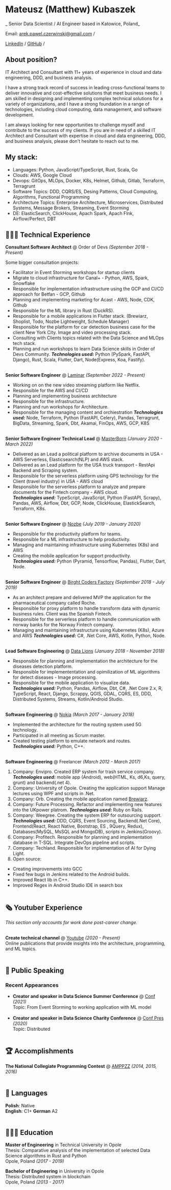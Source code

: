 # Mateusz (Matthew) Kubaszek

_ Senior Data Scientist / AI Engineer based in Katowice, Poland_ <br>

Email: arek.pawel.czerwinski@gmail.com  / 

[LinkedIn](https://www.linkedin.com/in/arkadiusz-czerwinski/) / 
[GitHub](https://github.com/arkadiusz-czerwinski) / 

## About position?

IT Architect and Consultant with 11+ years of experience in cloud and data engineering, DDD, and business analysis.

I have a strong track record of success in leading cross-functional teams to deliver innovative and cost-effective solutions that meet business needs. I am skilled in designing and implementing complex technical solutions for a variety of organizations, and I have a strong foundation in a range of technologies, including cloud computing, data management, and software development.

I am always looking for new opportunities to challenge myself and contribute to the success of my clients. If you are in need of a skilled IT Architect and Consultant with expertise in cloud and data engineering, DDD, and business analysis, please don't hesitate to reach out to me.


## My stack:
 - Languages: Python, JavaScript/TypeScript, Rust, Scala, Go
 - Clouds: AWS, Google Cloud
 - Devops: GitOps, MLOps, Docker, K8s, Helmet, Github, Gitlab, Terraform, Terragrunt
 - Software Topics: DDD, CQRS/ES, Desing Patterns, Cloud Computing, Algorithms, Functional Programming
 - Architecture Topics: Enterprise Architecture, Microservices, Distributed Systems, Message Brokers, Streaming, Event Storming
 - DE: ElasticSearch, ClickHouse, Apach Spark, Apach Flnk, Airflow/Perfect, DBT

## 👩🏼‍💻 Technical Experience

**Consultant Software Architect** @ Order of Devs _(September 2018 - Present)_ <br>

  Some bigger consultation projects:

 - Facilitator in Event Storming workshops for startup clients
 - Migrate to cloud infrastructure for Canal+ - Python, AWS, Spark, Snowflake
 - Responsible for implementation infrastructure using the GCP and CI/CD approach for Betfan - GCP, Github
 - Planning and implementing marketing for Acast - AWS, Node, CDK, Github
 - Responsible for the ML library in Rust (DuckRS).
 - Responsible for a mobile applications in Flutter stack. (Brewiarz, Shoplist, Todo, Nozbe Lightweight, Schedule Manager)
 - Responsible for the platform for car detection business case for the client New York City. Image and video processing stack.
 - Consulting with Clients topics related with the Data Science and MLOps tech stack.
 - Planning and run workshops to learn Data Science skills in Order of Devs Community.
 **_Technologies used:_** Python (PySpark, FastAPI, Django), Rust, Scala, Flutter, Dart, Node(Express, Koa, Fastify).
<br><br>

**Senior Software Engineer** @ [Laminar](https://lamin.ar/) _(September 2022 - Present)_ <br>
  - Working on on the new video streaming platform like Netflix.
  - Responsible for the AWS and CI/CD
  - Planning and implementing business architecture
  - Responsible for the infrastructure.
  - Planning and run workshops for Architecture.
  - Responsible for the managing content and orchiestration
  **_Technologies used:_** Node, Terraform, Python (FastAPI, Celery), Pandas, Terragrunt, BigData, Streaming, Spark, Dbt, Akamai, FinOps, AWS, GCP, K8S
<br><br>


**Senior Software Engineer Technical Lead** @ [MasterBorn](https://masterborn.com/) _(January 2020 - March 2022)_ <br>
- Delivered as an Lead a political platform to archive documents in USA - AWS Serverless, Elasticsearch(NLP) and AWS stack.
- Delivered as an Lead platform for the USA truck transport - RestApi Backend and Scraping system.
- Responsible for the serverless platform using GPS technology for the Client (travel industry) in USA - AWS cloud
- Responsible for the serverless platform to analyze and prepare documents for the Fintech company - AWS cloud. <br>
**_Technologies used:_** TypeScript, JavaScript, Python (FastAPI, Scrapy), Pandas, AWS, Airflow, Dbt, GCP, Node, ClickHouse, ElastickSearch, Terraform, K8s.
<br><br>

**Senior Software Engineer** @ [Nozbe](https://nozbe.com/) _(July 2019 - January 2020)_ <br>
  - Responsible for the productivity platform for teams.
  - Responsible for a ML infrastructure to help productivity.
  - Managing and maintaining infrastructure using Kubernetes (K8s) and AWS
  - Creating the mobile application for support productivity. <br>
  **_Technologies used:_** Python (Pyramid, Tensorflow, Pandas), Flutter, Dart, Node.
<br><br>

**Senior Software Engineer** @ [Birght Coders Factory](https://bcf-software.pl/) _(September 2018 - July 2019)_ <br>
  - As an architect prepare and delivered MVP the application for the pharmaceutical company called Roche.
  - Responsible for proxy platform to handle transform data with dynamic business rules. Client was the Spanish Fintech.
  - Responsible for the serverless platform to handle communication with norway banks for the Norway Fintech company. <br>
  - Managing and maintaining infrastructure using Kubernetes (K8s), Azure and AWS
  **_Technologies used:_** C#, .Net Core, AWS, Kotlin, Python, Node.
    <br><br>

**Lead Software Engineering** @ [Data Lions](https://datalions.eu/) _(January 2018 - November 2018)_ <br>
  - Responsible for planning and implementation the architecture for the diseases detection platform.
  - Responsible for implemententation and opimilization of ML algorithms for detect diseases - Image processing.
  - Responsible for the mobile application to visualize data. <br>
  **_Technologies used:_** Python, Pandas, Airflow, Dbt, C#, .Net Core 2.x, R, TypeScript, React,
Django, Scrappy, QGIS, GDAL, CQRS, ES, DDD, Distributed Systems, Streams, Kotlin/Android Studio.
  <br><br>

**Software Engineering** @ [Nokia](https://www.nokia.com/) _(March 2017 - January 2018)_ <br>
  - Implemented the architecture for the routing system used 5G technology. 
  - Participated in all meeting as Scrum master.
  - Created testing platform to emulate network and routes. <br>
  **_Technologies used:_** Python, C++.
<br><br>
    
**Software Engineering** @ Freelancer _(March 2012 - March 2017)_ <br>
1. Company: Envipro. Created ERP system for trash service company.
**_Technologies used:_** mobile app (Android), web(HTML, Ks, d6,Ks, query, grunt) and backend(.net
4).
2. Company: University of Opole. Creating the application support Manage lectures using WPF and scripts in .Net.
3. Company: Orb. Creating the mobile application named [Brewiarz](https://play.google.com/store/apps/details?id=osoftware.liturgiahorarumdroid&hl=pl&gl=US).
4. Company: Future Processing. Refactor and implementing new features into the UKpower platrom. **_Technologies used:_** Ruby on Rails.
5. Company: Weegree. Creating the system ERP for outsourcing support. **_Technologies used:_** DDD, CQRS, Event Sourcing,
Backend(.Net Core), Frontend(React, React Native, Bootstrap, ES , 9Query, Redux),
Databases(MySQL, MsSQL and MongoDB), scripts in Jenkins(Groovy). 
6. Company: Profitech. Responsible for planning and implementation database in T-SQL. Integrate DevOps pipeline and scripts.
7. Company: Techland. Responsible for implementation of AI for Dying Light.
8. Open source: 
  - Creating improvements into GCC
  - Fixed few bugs in Jenkins related to the Android builds. 
  - Improved React lib in C++. 
  - Improved Regex in Android Studio IDE in search box
<br><br>
    
## 🗞 Youtuber Experience

_This section only accounts for work done post-career change._
<br><br>

**Create technical channel** @ [Youtube](https://www.youtube.com/channel/UCVgwdFgvU97vHR0rXBLDVpg) _(2020 - Present)_ <br>
Online publications that provide insights into the architecture, programming, and ML topics.
<br><br>

<!-- ## 📌 On The Side

**Co-Organizer** @ [a](a) _(Jun 2019 - Present)_<br>
 A
  - a
  <br><br>
  <br><br> -->

## 🎤 Public Speaking
    
### Recent Appearances

- **Creator and speaker in Data Science Summer Conference** @ [Conf](https://summer-data-society-conf.carrd.co/) _(2021)_ <br>
Topic: From Event Storming to working application with ML model
<br><br>
- **Creator and speaker in Data Science Charity Conference** @ [Conf Pres](https://docs.google.com/presentation/d/1oEnKbRzcUZ5aByz0JFOkhE7gQkUsX9FuQorr8tPDf18/edit?usp=sharing) _(2020)_ <br>
Topic: Distributed
<br><br>
  
## 🏆 Accomplishments

**The National Collegiate Programming Contest** @ [AMPPZZ](http://amppz.mimuw.edu.pl/) _(2014, 2015, 2016)_
<br><br>

## 💬 Languages

**Polish**: Native <br>
**English**: C1+
**German** A2
<br><br>

## 👩🏼‍🎓 Education

**Master of Engineering** in Technical University in Opole<br>
Thesis: Comparative analysis of the implementation of selected Data Science algorithms in Rust and Python<br>
Opole, Poland _(2017 - 2019)_

**Bachelor of Engineering** in University in Opole<br>
Thesis: Distributed system in blockchain<br>
Opole, Poland _(2013 - 2017)_
